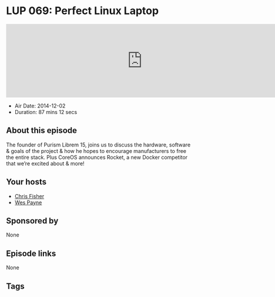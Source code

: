 # LUP 069: Perfect Linux Laptop

<iframe src="https://player.fireside.fm/v2/RUkczH-V+jy3i0C0h?theme=dark" width="740" height="200" frameborder="0" scrolling="no"></iframe>

* Air Date: 2014-12-02
* Duration: 87 mins 12 secs

## About this episode

The founder of Purism Librem 15, joins us to discuss the hardware, software & goals of the project & how he hopes to encourage manufacturers to free the entire stack. Plus CoreOS announces Rocket, a new Docker competitor that we’re excited about & more!

## Your hosts
* [Chris Fisher](https://linuxunplugged.com/hosts/chrislas)
* [Wes Payne](https://linuxunplugged.com/hosts/wes)

## Sponsored by

None



## Episode links

None



## Tags

